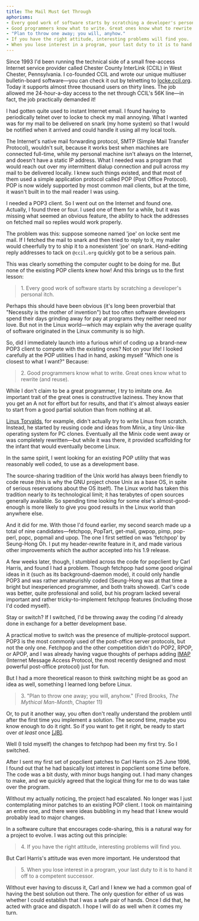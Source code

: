 ```yaml
---
title: The Mail Must Get Through
aphorisms:
- Every good work of software starts by scratching a developer's personal itch.
- Good programmers know what to write. Great ones know what to rewrite (and reuse).
- "Plan to throw one away; you will, anyhow."
- If you have the right attitude, interesting problems will find you.
- When you lose interest in a program, your last duty to it is to hand it off to a competent successor.
---
```

Since 1993 I'd been running the technical side of a small free-access Internet service provider called Chester County InterLink (CCIL) in West Chester, Pennsylvania. I co-founded CCIL and wrote our unique multiuser bulletin-board software—you can check it out by telnetting to [locke.ccil.org](telnet://locke.ccil.org). Today it supports almost three thousand users on thirty lines. The job allowed me 24-hour-a-day access to the net through CCIL's 56K line—in fact, the job practically demanded it!

I had gotten quite used to instant Internet email. I found having to periodically telnet over to locke to check my mail annoying. What I wanted was for my mail to be delivered on snark (my home system) so that I would be notified when it arrived and could handle it using all my local tools.

The Internet's native mail forwarding protocol, SMTP (Simple Mail Transfer Protocol), wouldn't suit, because it works best when machines are connected full-time, while my personal machine isn't always on the Internet, and doesn't have a static IP address. What I needed was a program that would reach out over my intermittent dialup connection and pull across my mail to be delivered locally. I knew such things existed, and that most of them used a simple application protocol called POP (Post Office Protocol). POP is now widely supported by most common mail clients, but at the time, it wasn't built in to the mail reader I was using.

I needed a POP3 client. So I went out on the Internet and found one. Actually, I found three or four. I used one of them for a while, but it was missing what seemed an obvious feature, the ability to hack the addresses on fetched mail so replies would work properly.

The problem was this: suppose someone named 'joe' on locke sent me mail. If I fetched the mail to snark and then tried to reply to it, my mailer would cheerfully try to ship it to a nonexistent 'joe' on snark. Hand-editing reply addresses to tack on `@ccil.org` quickly got to be a serious pain.

This was clearly something the computer ought to be doing for me. But none of the existing POP clients knew how! And this brings us to the first lesson:

<blockquote id="aphorism-1" class="aphorism" data-aphorism-number="1">
	1. Every good work of software starts by scratching a developer's personal itch.
</blockquote>

Perhaps this should have been obvious (it's long been proverbial that "Necessity is the mother of invention") but too often software developers spend their days grinding away for pay at programs they neither need nor love. But not in the Linux world—which may explain why the average quality of software originated in the Linux community is so high.

So, did I immediately launch into a furious whirl of coding up a brand-new POP3 client to compete with the existing ones? Not on your life! I looked carefully at the POP utilities I had in hand, asking myself "Which one is closest to what I want?" Because:

<blockquote id="aphorism-2" class="aphorism" data-aphorism-number="2">
	2. Good programmers know what to write. Great ones know what to rewrite (and reuse).
</blockquote>

While I don't claim to be a great programmer, I try to imitate one. An important trait of the great ones is constructive laziness. They know that you get an A not for effort but for results, and that it's almost always easier to start from a good partial solution than from nothing at all.

[Linus Torvalds](http://www.tuxedo.org/~esr/faqs/linus), for example, didn't actually try to write Linux from scratch. Instead, he started by reusing code and ideas from Minix, a tiny Unix-like operating system for PC clones. Eventually all the Minix code went away or was completely rewritten—but while it was there, it provided scaffolding for the infant that would eventually become Linux.

In the same spirit, I went looking for an existing POP utility that was reasonably well coded, to use as a development base.

The source-sharing tradition of the Unix world has always been friendly to code reuse (this is why the GNU project chose Unix as a base OS, in spite of serious reservations about the OS itself). The Linux world has taken this tradition nearly to its technological limit; it has terabytes of open sources generally available. So spending time looking for some else's almost-good-enough is more likely to give you good results in the Linux world than anywhere else.

And it did for me. With those I'd found earlier, my second search made up a total of nine candidates—fetchpop, PopTart, get-mail, gwpop, pimp, pop-perl, popc, popmail and upop. The one I first settled on was 'fetchpop' by Seung-Hong Oh. I put my header-rewrite feature in it, and made various other improvements which the author accepted into his 1.9 release.

A few weeks later, though, I stumbled across the code for popclient by Carl Harris, and found I had a problem. Though fetchpop had some good original ideas in it (such as its background-daemon mode), it could only handle POP3 and was rather amateurishly coded (Seung-Hong was at that time a bright but inexperienced programmer, and both traits showed). Carl's code was better, quite professional and solid, but his program lacked several important and rather tricky-to-implement fetchpop features (including those I'd coded myself).

Stay or switch? If I switched, I'd be throwing away the coding I'd already done in exchange for a better development base.

A practical motive to switch was the presence of multiple-protocol support. POP3 is the most commonly used of the post-office server protocols, but not the only one. Fetchpop and the other competition didn't do POP2, RPOP, or APOP, and I was already having vague thoughts of perhaps adding [IMAP](http://www.imap.org) (Internet Message Access Protocol, the most recently designed and most powerful post-office protocol) just for fun.

But I had a more theoretical reason to think switching might be as good an idea as well, something I learned long before Linux.

<blockquote id="aphorism-3" class="aphorism" data-aphorism-number="3">
	3. "Plan to throw one away; you will, anyhow." (Fred Brooks, <em>The Mythical Man-Month</em>, Chapter 11)
</blockquote>

Or, to put it another way, you often don't really understand the problem until after the first time you implement a solution. The second time, maybe you know enough to do it right. So if you want to get it right, be ready to start over _at least_ once <a id="ref_JB" class="note__ref" href="#note_JB">[JB]</a>.

Well (I told myself) the changes to fetchpop had been my first try. So I switched.

After I sent my first set of popclient patches to Carl Harris on 25 June 1996, I found out that he had basically lost interest in popclient some time before. The code was a bit dusty, with minor bugs hanging out. I had many changes to make, and we quickly agreed that the logical thing for me to do was take over the program.

Without my actually noticing, the project had escalated. No longer was I just contemplating minor patches to an existing POP client. I took on maintaining an entire one, and there were ideas bubbling in my head that I knew would probably lead to major changes.

In a software culture that encourages code-sharing, this is a natural way for a project to evolve. I was acting out this principle:

<blockquote id="aphorism-4" class="aphorism" data-aphorism-number="4">
	4. If you have the right attitude, interesting problems will find you.
</blockquote>

But Carl Harris's attitude was even more important. He understood that

<blockquote id="aphorism-5" class="aphorism" data-aphorism-number="5">
	5. When you lose interest in a program, your last duty to it is to hand it off to a competent successor.
</blockquote>

Without ever having to discuss it, Carl and I knew we had a common goal of having the best solution out there. The only question for either of us was whether I could establish that I was a safe pair of hands. Once I did that, he acted with grace and dispatch. I hope I will do as well when it comes my turn.
